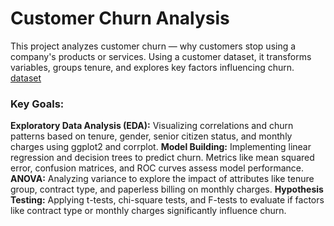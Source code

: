 # **Customer Churn Analysis**
This project analyzes customer churn — why customers stop using a company's products or services.
Using a customer dataset, it transforms variables, groups tenure, and explores key factors influencing churn.
[dataset](https://www.kaggle.com/datasets/blastchar/telco-customer-churn)

### Key Goals:
**Exploratory Data Analysis (EDA):** Visualizing correlations and churn patterns based on tenure, gender, senior citizen status, and monthly charges using ggplot2 and corrplot.
**Model Building:** Implementing linear regression and decision trees to predict churn. Metrics like mean squared error, confusion matrices, and ROC curves assess model performance.
**ANOVA:** Analyzing variance to explore the impact of attributes like tenure group, contract type, and paperless billing on monthly charges.
**Hypothesis Testing:** Applying t-tests, chi-square tests, and F-tests to evaluate if factors like contract type or monthly charges significantly influence churn.
